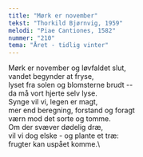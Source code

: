 ```yaml
---
title: "Mørk er november"
tekst: "Thorkild Bjørnvig, 1959"
melodi: "Piae Cantiones, 1582"
nummer: "210"
tema: "Året - tidlig vinter"
---
```

Mørk er november og løvfaldet slut,\
vandet begynder at fryse,\
lyset fra solen og blomsterne brudt --\
da må vort hjerte selv lyse.\
Synge vil vi, legen er magt,\
mer end beregning, forstand og foragt\
værn mod det sorte og tomme.\
Om der svæver dødelig dræ,\
vil vi dog elske - og plante et træ:\
frugter kan uspået komme.\

